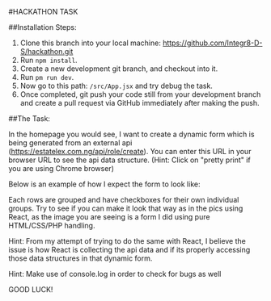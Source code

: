 #HACKATHON TASK

##Installation Steps:
1. Clone this branch into your local machine: https://github.com/Integr8-D-S/hackathon.git
2. ⁠Run `npm install`.
3. ⁠Create a new development git branch, and checkout into it.
4. ⁠Run `pm run dev`.
5. Now go to this path: `/src/App.jsx` and try debug the task.
6. Once completed, git push your code still from your development branch and create a pull request via GitHub immediately after making the push.

##The Task:

In the homepage you would see, I want to create a dynamic form which is being generated from an external api (https://estatelex.com.ng/api/role/create). You can enter this URL in your browser URL to see the api data structure. (Hint: Click on "pretty print" if you are using Chrome browser)

Below is an example of how I expect the form to look like:

Each rows are grouped and have checkboxes for their own individual groups. Try to see if you can make it look that way as in the pics using React, as the image you are seeing is a form I did using pure HTML/CSS/PHP handling.

Hint: From my attempt of trying to do the same with React, I believe the issue is how React is collecting the api data and if its properly accessing those data structures in that dynamic form. 

Hint: Make use of console.log in order to check for bugs as well

GOOD LUCK! 